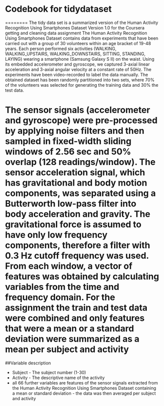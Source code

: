 # Codebook for tidydataset
========
The tidy data set is a summarized version of the Human Activity Recognition Using Smartphones Dataset Version 1.0 for the Coursera getting and cleaning data assignment
The Human Activity Recognition Using Smartphones Dataset contains data from experiments that have been carried out with a group of 30 volunteers within an age bracket of 19-48 years. Each person performed six activities (WALKING, WALKING_UPSTAIRS, WALKING_DOWNSTAIRS, SITTING, STANDING, LAYING) wearing a smartphone (Samsung Galaxy S II) on the waist. Using its embedded accelerometer and gyroscope, we captured 3-axial linear acceleration and 3-axial angular velocity at a constant rate of 50Hz. The experiments have been video-recorded to label the data manually. The obtained dataset has been randomly partitioned into two sets, where 70% of the volunteers was selected for generating the training data and 30% the test data. 

The sensor signals (accelerometer and gyroscope) were pre-processed by applying noise filters and then sampled in fixed-width sliding windows of 2.56 sec and 50% overlap (128 readings/window). The sensor acceleration signal, which has gravitational and body motion components, was separated using a Butterworth low-pass filter into body acceleration and gravity. The gravitational force is assumed to have only low frequency components, therefore a filter with 0.3 Hz cutoff frequency was used. From each window, a vector of features was obtained by calculating variables from the time and frequency domain.
For the assignment the train and test data were combined and only features that were a mean or a standard deviation were summarized as a mean per subject and activity
========
##Variable description
* Subject - The subject number (1-30)
* Activity - The descriptive name of the activity
* all 66 further variables are features of the sensor signals extracted from the Human Activity Recognition Using Smartphones Dataset containing a mean or standard deviation - the data was then averaged per subject and activity